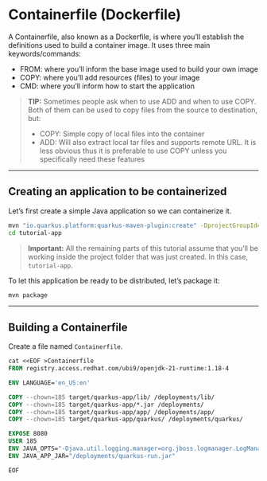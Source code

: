 # Containerfile (Dockerfile)

A Containerfile, also known as a Dockerfile, is where you’ll establish the definitions used to build a container image. It uses three main keywords/commands:

- FROM: where you’ll inform the base image used to build your own image
- COPY: where you’ll add resources (files) to your image
- CMD: where you’ll inform how to start the application

> **TIP:** Sometimes people ask when to use ADD and when to use COPY. Both of them can be used to copy files from the source to destination, but:
> - COPY: Simple copy of local files into the container
> - ADD: Will also extract local tar files and supports remote URL. It is less obvious thus it is preferable to use COPY unless you specifically need these features

---
## Creating an application to be containerized

Let’s first create a simple Java application so we can containerize it.

```bash
mvn "io.quarkus.platform:quarkus-maven-plugin:create" -DprojectGroupId="com.redhat.developers" -DprojectArtifactId="tutorial-app" -DprojectVersion="1.0-SNAPSHOT" -Dextensions=rest
cd tutorial-app
```

> **Important:** All the remaining parts of this tutorial assume that you’ll be working inside the project folder that was just created. In this case, `tutorial-app`.

To let this application be ready to be distributed, let’s package it:

```bash
mvn package
```

---
## Building a Containerfile

Create a file named `Containerfile`.

```dockerfile
cat <<EOF >Containerfile
FROM registry.access.redhat.com/ubi9/openjdk-21-runtime:1.18-4

ENV LANGUAGE='en_US:en'

COPY --chown=185 target/quarkus-app/lib/ /deployments/lib/
COPY --chown=185 target/quarkus-app/*.jar /deployments/
COPY --chown=185 target/quarkus-app/app/ /deployments/app/
COPY --chown=185 target/quarkus-app/quarkus/ /deployments/quarkus/

EXPOSE 8080
USER 185
ENV JAVA_OPTS="-Djava.util.logging.manager=org.jboss.logmanager.LogManager"
ENV JAVA_APP_JAR="/deployments/quarkus-run.jar"

EOF
```
